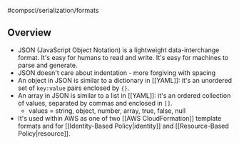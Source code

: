 #compsci/serialization/formats

## Overview

- JSON (JavaScript Object Notation) is a lightweight data-interchange format. It's easy for humans to read and write. It's easy for machines to parse and generate.
- JSON doesn't care about indentation - more forgiving with spacing
- An object in JSON is similar to a dictionary in [[YAML]]: it's an unordered set of `key:value` pairs enclosed by `{}`.
- An array in JSON is similar to a list in [[YAML]]: it's an ordered collection of values, separated by commas and enclosed in `[]`.
	-  values = string, object, number, array, true, false, null
- It's used within AWS as one of two [[AWS CloudFormation]] template formats and for [[Identity-Based Policy|identity]] and [[Resource-Based Policy|resource]].



